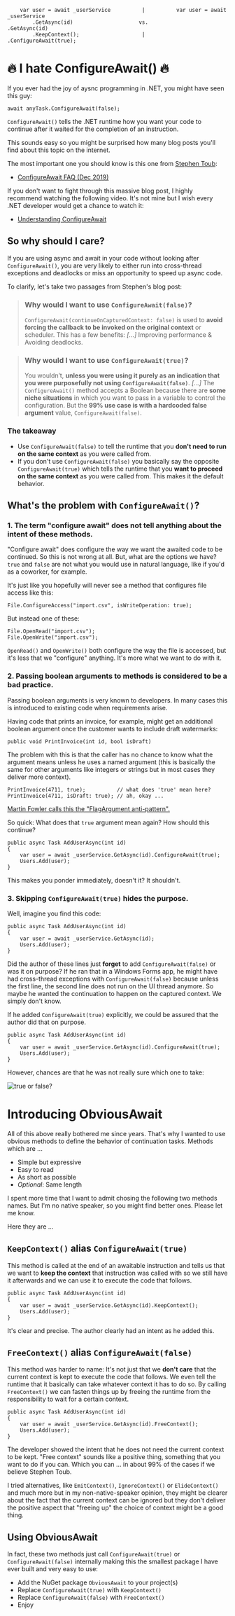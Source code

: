         var user = await _userService          |          var user = await _userService
            .GetAsync(id)                     vs.             .GetAsync(id)
            .KeepContext();                    |              .ConfigureAwait(true);


# 🔥 I hate ConfigureAwait() 🔥

If you ever had the joy of aysnc programming in .NET, you might have seen this guy:

    await anyTask.ConfigureAwait(false);

`ConfigureAwait()` tells the .NET runtime how you want your code to continue after it waited for the completion of an instruction. 

This sounds easy so you might be surprised how many blog posts you'll find about this topic on the internet.

The most important one you should know is this one from [Stephen Toub](https://devblogs.microsoft.com/dotnet/author/toub/):
- [ConfigureAwait FAQ (Dec 2019)](https://devblogs.microsoft.com/dotnet/configureawait-faq)

If you don't want to fight through this massive blog post, I highly recommend watching the following video. It's not mine but I wish every .NET developer would get a chance to watch it:
- [Understanding ConfigureAwait](https://www.youtube.com/watch?v=avhLfcgIwbg)

## So why should I care?

If you are using async and await in your code without looking after `ConfigureAwait()`, you are very likely to either run into cross-thread exceptions and deadlocks or miss an opportunity to speed up async code. 

To clarify, let's take two passages from Stephen's blog post:

> ### Why would I want to use `ConfigureAwait(false)`?
> `ConfigureAwait(continueOnCapturedContext: false)` is used to **avoid forcing the callback to be invoked on the original context** or scheduler. This has a few benefits: *[...]* Improving performance & Avoiding deadlocks.

> ### Why would I want to use `ConfigureAwait(true)`?
> You wouldn’t, **unless you were using it purely as an indication that you were purposefully not using `ConfigureAwait(false)`**. *[...]* The `ConfigureAwait()` method accepts a Boolean because there are **some niche situations** in which you want to pass in a variable to control the configuration. But the **99% use case is with a hardcoded false argument** value, `ConfigureAwait(false)`.

### The takeaway

- Use `ConfigureAwait(false)` to tell the runtime that you **don't need to run on the same context** as you were called from.
- If you don't use `ConfigureAwait(false)` you basically say the opposite `ConfigureAwait(true)` which tells the runtime that you **want to proceed on the same context** as you were called from. This makes it the default behavior.

## What's the problem with `ConfigureAwait()`?

### 1. The term "configure await" does not tell anything about the intent of these methods.

"Configure await" does configure the way we want the awaited code to be continued. So this is not wrong at all. But, what are the options we have? `true` and `false` are not what you would use in natural language, like if you'd as a coworker, for example.

It's just like you hopefully will never see a method that configures file access like this:

    File.ConfigureAccess("import.csv", isWriteOperation: true);

But instead one of these:

    File.OpenRead("import.csv");
    File.OpenWrite("import.csv");
    
`OpenRead()` and `OpenWrite()` both configure the way the file is accessed, but it's less that we "configure" anything. It's more what we want to do with it.

### 2. Passing boolean arguments to methods is considered to be a bad practice.

Passing boolean arguments is very known to developers. In many cases this is introduced to existing code when requirements arise.

Having code that prints an invoice, for example, might get an additional boolean argument once the customer wants to include draft watermarks:

    public void PrintInvoice(int id, bool isDraft)

The problem with this is that the caller has no chance to know what the argument means unless he uses a named argument (this is basically the same for other arguments like integers or strings but in most cases they deliver more context).

    PrintInvoice(4711, true);          // what does 'true' mean here?
    PrintInvoice(4711, isDraft: true); // ah, okay ...

[Martin Fowler calls this the "FlagArgument anti-pattern".](https://martinfowler.com/bliki/FlagArgument.html)

So quick: What does that `true` argument mean again? How should this continue?

    public async Task AddUserAsync(int id)
    {
        var user = await _userService.GetAsync(id).ConfigureAwait(true);
        Users.Add(user);
    }

This makes you ponder immediately, doesn't it? It shouldn't.

### 3. Skipping `ConfigureAwait(true)` hides the purpose. 

Well, imagine you find this code:

    public async Task AddUserAsync(int id)
    {
        var user = await _userService.GetAsync(id);
        Users.Add(user);
    }

Did the author of these lines just **forget** to add `ConfigureAwait(false)` or was it on purpose? If he ran that in a Windows Forms app, he might have had cross-thread exceptions with `ConfigureAwait(false)` because unless the first line, the second line does not run on the UI thread anymore. So maybe he wanted the continuation to happen on the captured context. We simply don't know. 

If he added `ConfigureAwait(true)` explicitly, we could be assured that the author did that on purpose.

    public async Task AddUserAsync(int id)
    {
        var user = await _userService.GetAsync(id).ConfigureAwait(true);
        Users.Add(user);
    }

However, chances are that he was not really sure which one to take:

![true or false?](docs/TrueOrFalse.png)


# Introducing ObviousAwait

All of this above really bothered me since years. That's why I wanted to use obvious methods to define the behavior of continuation tasks. Methods which are ...
- Simple but expressive
- Easy to read
- As short as possible
- *Optional*: Same length

I spent more time that I want to admit chosing the following two methods names. But I'm no native speaker, so you might find better ones. Please let me know.

Here they are ...

## `KeepContext()` alias `ConfigureAwait(true)`

This method is called at the end of an awaitable instruction and tells us that we want to **keep the context** that instruction was called with so we still have it afterwards and we can use it to execute the code that follows.

    public async Task AddUserAsync(int id)
    {
        var user = await _userService.GetAsync(id).KeepContext();
        Users.Add(user);
    }

It's clear and precise. The author clearly had an intent as he added this.

## `FreeContext()` alias `ConfigureAwait(false)`

This method was harder to name: It's not just that we **don't care** that the current context is kept to execute the code that follows. We even tell the runtime that it basically can take whatever context it has to do so. By calling `FreeContext()` we can fasten things up by freeing the runtime from the responsibility to wait for a certain context. 

    public async Task AddUserAsync(int id)
    {
        var user = await _userService.GetAsync(id).FreeContext();
        Users.Add(user);
    }

The developer showed the intent that he does not need the current context to be kept. "Free context" sounds like a positive thing, something that you want to do if you can. Which you can ... in about 99% of the cases if we believe Stephen Toub.

I tried alternatives, like `EmitContext()`, `IgnoreContext()` or `ElideContext()` and much more but in my non-native-speaker opinion, they might be clearer about the fact that the current context can be ignored but they don't deliver the positive aspect that "freeing up" the choice of context might be a good thing.

## Using ObviousAwait

In fact, these two methods just call `ConfigureAwait(true)` or `ConfigureAwait(false)` internally making this the smallest package I have ever built and very easy to use:

- Add the NuGet package `ObviousAwait` to your project(s)
- Replace `ConfigureAwait(true)` with `KeepContext()`
- Replace `ConfigureAwait(false)` with `FreeContext()`
- Enjoy
